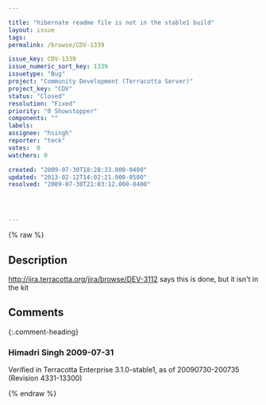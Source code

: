 ```yaml
---

title: "hibernate readme file is not in the stable1 build"
layout: issue
tags: 
permalink: /browse/CDV-1339

issue_key: CDV-1339
issue_numeric_sort_key: 1339
issuetype: "Bug"
project: "Community Development (Terracotta Server)"
project_key: "CDV"
status: "Closed"
resolution: "Fixed"
priority: "0 Showstopper"
components: ""
labels: 
assignee: "hsingh"
reporter: "teck"
votes:  0
watchers: 0

created: "2009-07-30T18:28:33.000-0400"
updated: "2013-02-12T14:02:21.000-0500"
resolved: "2009-07-30T21:03:12.000-0400"




---
```


{% raw %}

## Description

<div markdown="1" class="description">

http://jira.terracotta.org/jira/browse/DEV-3112 says this is done, but it isn't in the kit


</div>

## Comments


{:.comment-heading}
### **Himadri Singh** <span class="date">2009-07-31</span>

<div markdown="1" class="comment">

Verified in Terracotta Enterprise 3.1.0-stable1, as of 20090730-200735 (Revision 4331-13300)

</div>



{% endraw %}
